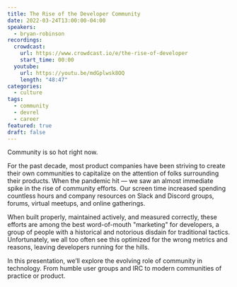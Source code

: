```yaml
---
title: The Rise of the Developer Community
date: 2022-03-24T13:00:00-04:00
speakers:
  - bryan-robinson
recordings:
  crowdcast:
    url: https://www.crowdcast.io/e/the-rise-of-developer
    start_time: 00:00
  youtube:
    url: https://youtu.be/mdGplwsk8OQ
    length: "48:47"
categories:
  - culture
tags:
  - community
  - devrel
  - career
featured: true
draft: false
---
```


Community is so hot right now.

For the past decade, most product companies have been striving to create their own communities to capitalize on the attention of folks surrounding their products. When the pandemic hit — we saw an almost immediate spike in the rise of community efforts. Our screen time increased spending countless hours and company resources on Slack and Discord groups, forums, virtual meetups, and online gatherings.

When built properly, maintained actively, and measured correctly, these efforts are among the best word-of-mouth "marketing" for developers, a group of people with a historical and notorious disdain for traditional tactics. Unfortunately, we all too often see this optimized for the wrong metrics and reasons, leaving developers running for the hills.

In this presentation, we’ll explore the evolving role of community in technology. From humble user groups and IRC to modern communities of practice or product.
